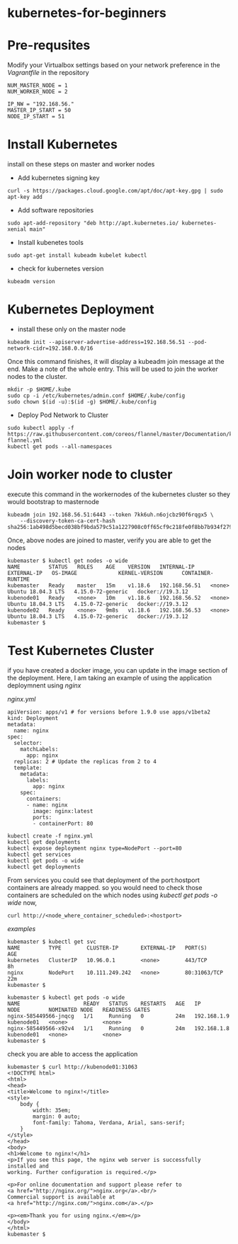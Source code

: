 # kubernetes-for-beginners

# Pre-requsites

Modify your Virtualbox settings based on your network preference in the *Vagrantfile* in the repository

```
NUM_MASTER_NODE = 1
NUM_WORKER_NODE = 2

IP_NW = "192.168.56."
MASTER_IP_START = 50
NODE_IP_START = 51
```

# Install Kubernetes
install on these steps on master and worker nodes

- Add kubernetes signing key
```
curl -s https://packages.cloud.google.com/apt/doc/apt-key.gpg | sudo apt-key add
```

- Add software repositories
```
sudo apt-add-repository "deb http://apt.kubernetes.io/ kubernetes-xenial main"
```

- Install kubenetes tools
```
sudo apt-get install kubeadm kubelet kubectl
```

- check for kubernetes version
```
kubeadm version
```

# Kubernetes Deployment
- install these only on the master node
```
kubeadm init --apiserver-advertise-address=192.168.56.51 --pod-network-cidr=192.168.0.0/16
```

Once this command finishes, it will display a kubeadm join message at the end. Make a note of the whole entry. This will be used to join the worker nodes to the cluster.

```
mkdir -p $HOME/.kube
sudo cp -i /etc/kubernetes/admin.conf $HOME/.kube/config
sudo chown $(id -u):$(id -g) $HOME/.kube/config
```

- Deploy Pod Network to Cluster
```
sudo kubectl apply -f https://raw.githubusercontent.com/coreos/flannel/master/Documentation/kube-flannel.yml
kubectl get pods --all-namespaces
```

# Join worker node to cluster
execute this command in the workernodes of the kubernetes cluster so they would bootstrap to masternode
```
kubeadm join 192.168.56.51:6443 --token 7kk6uh.n6ojcbz90f6rqgx5 \
    --discovery-token-ca-cert-hash sha256:1ab498d5becd038bf9bda579c51a1227908c0ff65cf9c218fe0f8bb7b934f279
```

Once, above nodes are joined to master, verify you are able to get the nodes

```
kubemaster $ kubectl get nodes -o wide
NAME         STATUS   ROLES    AGE    VERSION   INTERNAL-IP     EXTERNAL-IP   OS-IMAGE             KERNEL-VERSION      CONTAINER-RUNTIME
kubemaster   Ready    master   15m    v1.18.6   192.168.56.51   <none>        Ubuntu 18.04.3 LTS   4.15.0-72-generic   docker://19.3.12
kubenode01   Ready    <none>   10m    v1.18.6   192.168.56.52   <none>        Ubuntu 18.04.3 LTS   4.15.0-72-generic   docker://19.3.12
kubenode02   Ready    <none>   9m8s   v1.18.6   192.168.56.53   <none>        Ubuntu 18.04.3 LTS   4.15.0-72-generic   docker://19.3.12
kubemaster $
```

# Test Kubernetes Cluster 
if you have created a docker image, you can update in the image section of the deployment. Here, I am taking an example of using the application deploymnent using *nginx*

*nginx.yml*
```
apiVersion: apps/v1 # for versions before 1.9.0 use apps/v1beta2
kind: Deployment
metadata:
  name: nginx
spec:
  selector:
    matchLabels:
      app: nginx
  replicas: 2 # Update the replicas from 2 to 4
  template:
    metadata:
      labels:
        app: nginx
    spec:
      containers:
      - name: nginx
        image: nginx:latest
        ports:
        - containerPort: 80
```

```
kubectl create -f nginx.yml
kubectl get deployments
kubectl expose deployment nginx type=NodePort --port=80
kubectl get services
kubectl get pods -o wide
kubectl get deployments
```

From services you could see that deployment of the port:hostport containers are already mapped. so you would need to check those containers are scheduled on the which nodes using *kubectl get pods -o wide*
now, 

```
curl http://<node_where_container_scheduled>:<hostport>
```

*examples* 

```
kubemaster $ kubectl get svc
NAME         TYPE        CLUSTER-IP       EXTERNAL-IP   PORT(S)        AGE
kubernetes   ClusterIP   10.96.0.1        <none>        443/TCP        8h
nginx        NodePort    10.111.249.242   <none>        80:31063/TCP   22m
kubemaster $
```

```
kubemaster $ kubectl get pods -o wide
NAME                    READY   STATUS    RESTARTS   AGE   IP            NODE         NOMINATED NODE   READINESS GATES
nginx-585449566-jnqcg   1/1     Running   0          24m   192.168.1.9   kubenode01   <none>           <none>
nginx-585449566-x92v4   1/1     Running   0          24m   192.168.1.8   kubenode01   <none>           <none>
kubemaster $
```
check you are able to access the application

```
kubemaster $ curl http://kubenode01:31063
<!DOCTYPE html>
<html>
<head>
<title>Welcome to nginx!</title>
<style>
    body {
        width: 35em;
        margin: 0 auto;
        font-family: Tahoma, Verdana, Arial, sans-serif;
    }
</style>
</head>
<body>
<h1>Welcome to nginx!</h1>
<p>If you see this page, the nginx web server is successfully installed and
working. Further configuration is required.</p>

<p>For online documentation and support please refer to
<a href="http://nginx.org/">nginx.org</a>.<br/>
Commercial support is available at
<a href="http://nginx.com/">nginx.com</a>.</p>

<p><em>Thank you for using nginx.</em></p>
</body>
</html>
kubemaster $
```
